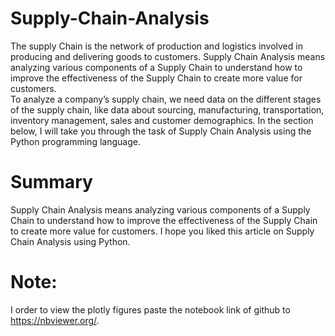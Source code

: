 # Supply-Chain-Analysis
The supply Chain is the network of production and logistics involved in producing and delivering goods to customers. Supply Chain Analysis means analyzing various components of a Supply Chain to understand how to improve the effectiveness of the Supply Chain to create more value for customers.    
To analyze a company’s supply chain, we need data on the different stages of the supply chain, like data about sourcing, manufacturing, transportation, inventory management, sales and customer demographics.
In the section below, I will take you through the task of Supply Chain Analysis using the Python programming language.    
# Summary  
Supply Chain Analysis means analyzing various components of a Supply Chain to understand how to improve the effectiveness of the Supply Chain to create more value for customers. I hope you liked this article on Supply Chain Analysis using Python.  
# Note:  
I order to view the plotly figures paste the notebook link of github to https://nbviewer.org/.
